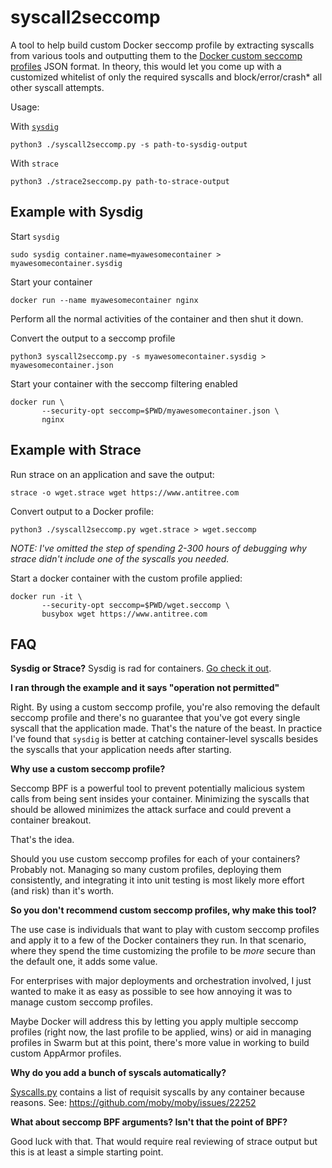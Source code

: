 # syscall2seccomp

A tool to help build custom Docker seccomp profile by extracting
syscalls from various tools and outputting them to the [Docker custom seccomp profiles](https://docs.docker.com/engine/security/seccomp/) JSON format. 
In theory, this would  let you come up with a customized whitelist of only the required syscalls and
block/error/crash\* all other syscall attempts. 

Usage:

With [`sysdig`](https://www.sysdig.org/)

```
python3 ./syscall2seccomp.py -s path-to-sysdig-output
```

With `strace`

```
python3 ./strace2seccomp.py path-to-strace-output
```


## Example with Sysdig

Start `sysdig`

```
sudo sysdig container.name=myawesomecontainer > myawesomecontainer.sysdig
```

Start your container

```
docker run --name myawesomecontainer nginx
```

Perform all the normal activities of the container and then shut it down. 

Convert the output to a seccomp profile

```
python3 syscall2seccomp.py -s myawesomecontainer.sysdig > myawesomecontainer.json
```
Start your container with the seccomp filtering enabled

```
docker run \
       --security-opt seccomp=$PWD/myawesomecontainer.json \
       nginx
```


## Example with Strace
Run strace on an application and save the output: 

```
strace -o wget.strace wget https://www.antitree.com 
```

Convert output to a Docker profile:

```
python3 ./syscall2seccomp.py wget.strace > wget.seccomp
```

*NOTE: I've omitted the step of spending 2-300 hours of debugging why strace didn't
include one of the syscalls you needed.*

Start a docker container with the custom profile applied:

```
docker run -it \
       --security-opt seccomp=$PWD/wget.seccomp \
       busybox wget https://www.antitree.com
```

## FAQ
**Sysdig or Strace?**
Sysdig is rad for containers. [Go check it out](https://www.sysdig.org/). 

**I ran through the example and it says "operation not permitted"**

Right. By using a custom seccomp profile, you're also removing the default
seccomp profile and there's no guarantee that you've got every single
syscall that the application made. That's the nature of the beast. In 
practice I've found that `sysdig` is better at catching container-level
syscalls besides the syscalls that your application needs after starting.

**Why use a custom seccomp profile?**

Seccomp BPF is a powerful tool to prevent potentially malicious system calls
from being sent insides your container. Minimizing the syscalls that should be
allowed minimizes the attack surface and could prevent a container breakout. 

That's the idea. 

Should you use custom seccomp profiles for each of your containers? Probably 
not. Managing so many custom profiles, deploying them consistently, and 
integrating it into unit testing is most likely more effort (and risk) than
it's worth. 

**So you don't recommend custom seccomp profiles, why make this tool?**

The use case is individuals that want to play with custom seccomp profiles
and apply it to a few of the Docker containers they run. In that scenario,
where they spend the time customizing the profile to be _more_ secure than
the default one, it adds some value. 

For enterprises with major deployments
and orchestration involved, I just wanted to make it as easy as possible to see how annoying it was 
to manage custom seccomp profiles. 

Maybe Docker will address this by letting you apply multiple seccomp profiles
(right now, the last profile to be applied, wins) or  aid in managing profiles
in Swarm but at this point, there's more
value in working to build custom AppArmor profiles. 

**Why do you add a bunch of syscals automatically?**

[Syscalls.py](https://github.com/antitree/syscall2seccomp/blob/master/syscalls.py#L321-L337) contains
a list of requisit syscalls by any container because reasons. See: https://github.com/moby/moby/issues/22252

**What about seccomp BPF arguments? Isn't that the point of BPF?**

Good luck with that. That would require real reviewing of strace output 
but this is at least a simple starting point. 

